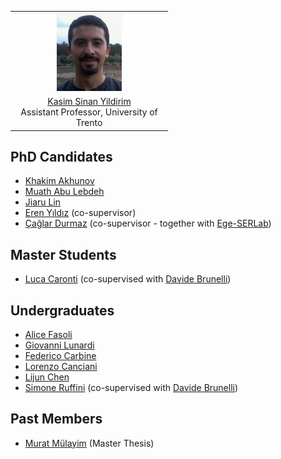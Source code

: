 <table style="width:50%">
  <tr>
    <td style="text-align:center"><img src="/assets/img/ksy.jpeg" height="125"></td>
  </tr>
  <tr>
    <td style="text-align:center"><a href="https://sinanyil81.github.io/">Kasim Sinan Yildirim</a> <br>Assistant Professor, University of Trento</td>
  </tr>  
</table>

## PhD Candidates
- [Khakim Akhunov](https://webapps.unitn.it/du/en/Persona/PER0230856)
- [Muath Abu Lebdeh](https://webapps.unitn.it/du/it/Persona/PER0242263)
- [Jiaru Lin](https://webapps.unitn.it/du/en/Persona/PER0242736)
- [Eren Yıldız](https://erenyildiz33.github.io/) (co-supervisor)
- [Çağlar Durmaz](https://www.researchgate.net/profile/Caglar_Durmaz) (co-supervisor - together with [Ege-SERLab](http://akademik.ube.ege.edu.tr/serlab/))

## Master Students
- [Luca Caronti](https://github.com/lucacaronti) (co-supervised with [Davide Brunelli](https://webapps.unitn.it/du/en/Persona/PER0061723/Curriculum))

## Undergraduates
- [Alice Fasoli]()
- [Giovanni Lunardi]()
- [Federico Carbine]()
- [Lorenzo Canciani]()
- [Lijun Chen](https://github.com/chenlijun99)
- [Simone Ruffini](https://simoneruffini.github.io/)  (co-supervised with [Davide Brunelli](https://webapps.unitn.it/du/en/Persona/PER0061723/Curriculum))

## Past Members
- [Murat Mülayim](https://www.linkedin.com/in/mulayimmurat/) (Master Thesis)  
